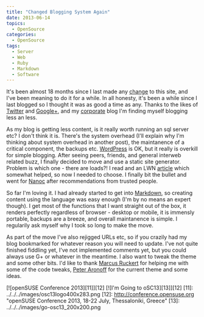 ```yaml
---
title: "Changed Blogging System Again"
date: 2013-06-14
topics:
  - OpenSource
categories:
  - OpenSource
tags:
  - Server
  - Web
  - Ruby
  - Markdown
  - Software
---
```

It's been almost 18 months since I last made any [change][1] to this site, and I've been meaning to do it for a while. In all honesty, it's been a while since I last blogged so I thought it was as good a time as any. Thanks to the likes of [Twitter][2] and [Google+][3], and my [corporate][4] blog I'm finding myself blogging less an less.

 [1]: /post/2012-02-17-update-to-europeanwafaa "European Wafaa moves to Wordpress"
 [2]: https://twitter.com/awafaa "Me on Twitter"
 [3]: https://plus.google.com/u/0/103092666279088875227 "Me on Google+"
 [4]: http://forums.arm.com/index.php?app=core&module=search&do=user_activity&search_app=blog&mid=123654&userMode=&sid=104957ef65b11d07747c3f0a9b12527d "My corporate blog posts"

As my blog is getting less content, is it really worth running an sql server etc? I don't think it is. There's the system overhead (I'll explain why I'm thinking about system overhead in another post), the maintanence of a critical component, the backups etc. [WordPress][5] is OK, but it really is overkill for simple blogging. After seeing peers, friends, and general interweb related buzz, I finally decided to move and use a static site generator. Problem is which one - there are loads?! I read and an LWN [article][6] which somewhat helped, so now I needed to choose. I finally bit the bullet and went for [Nanoc][7] after recommendations from trusted people.

 [5]: http://wordpress.org/ "WordPress blogging tool"
 [6]: http://lwn.net/Articles/541299/ "LWN article on static site generators"
 [7]: http://nanoc.ws "Nanoc, a Ruby based static site generator"

So far I'm loving it. I had already started to get into [Markdown][8], so creating content using the language was easy enough (I'm by no means an expert though). I get most of the functions that I want straight out of the box, it renders perfectly regardless of browser - desktop or mobile, it is immensly portable, backups are a breeze, and overall maintanence is simple. I regularily ask myself why I took so long to make the move.

 [8]: http://en.wikipedia.org/wiki/Markdown "Wikipedia's entry on Markdown"

As part of the move I've also rejigged URLs etc, so if you crazily had my blog bookmarked for whatever reason you will need to update. I've not quite finished fiddling yet, I've not implemented comments yet, but you could always use G+ or whatever in the meantime. I also want to tweak the theme and some other bits. I'd like to thank [Marcus Ruckert][9] for helping me with some of the code tweaks, [Peter Aronoff][10] for the current theme and some ideas.

 [9]: http://nordisch.org/ "darix's blog"
 [10]: http://ithaca.arpinum.org/ "Ithaca's blog"

[![openSUSE Conference 2013][11]][12] [![I'm Going to oSC13][13]][12]
 [11]: ../../../images/osc13logo400x283.png 
 [12]: http://conference.opensuse.org "openSUSE Conference 2013, 18-22 July, Thessaloniki, Greece"
 [13]: ../../../images/go-osc13_200x200.png

